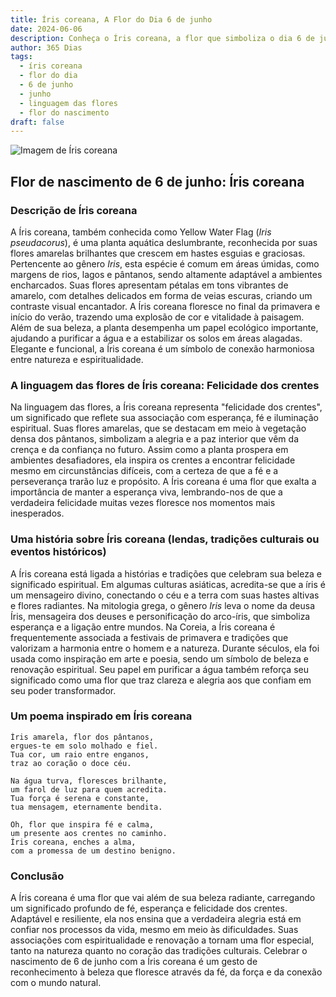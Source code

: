 ```yaml
---
title: Íris coreana, A Flor do Dia 6 de junho
date: 2024-06-06
description: Conheça o Íris coreana, a flor que simboliza o dia 6 de junho e seu significado 'Felicidade dos crentes'. Explore a beleza e o simbolismo desta flor encantadora.
author: 365 Dias
tags:
  - íris coreana
  - flor do dia
  - 6 de junho
  - junho
  - linguagem das flores
  - flor do nascimento
draft: false
---
```


![Imagem de Íris coreana](https://cdn.pixabay.com/photo/2022/02/21/14/31/iris-7026891_640.jpg#center)


## Flor de nascimento de 6 de junho: Íris coreana

### Descrição de Íris coreana

A Íris coreana, também conhecida como Yellow Water Flag (_Iris pseudacorus_), é uma planta aquática deslumbrante, reconhecida por suas flores amarelas brilhantes que crescem em hastes esguias e graciosas. Pertencente ao gênero _Iris_, esta espécie é comum em áreas úmidas, como margens de rios, lagos e pântanos, sendo altamente adaptável a ambientes encharcados. Suas flores apresentam pétalas em tons vibrantes de amarelo, com detalhes delicados em forma de veias escuras, criando um contraste visual encantador. A Íris coreana floresce no final da primavera e início do verão, trazendo uma explosão de cor e vitalidade à paisagem. Além de sua beleza, a planta desempenha um papel ecológico importante, ajudando a purificar a água e a estabilizar os solos em áreas alagadas. Elegante e funcional, a Íris coreana é um símbolo de conexão harmoniosa entre natureza e espiritualidade.

### A linguagem das flores de Íris coreana: Felicidade dos crentes

Na linguagem das flores, a Íris coreana representa "felicidade dos crentes", um significado que reflete sua associação com esperança, fé e iluminação espiritual. Suas flores amarelas, que se destacam em meio à vegetação densa dos pântanos, simbolizam a alegria e a paz interior que vêm da crença e da confiança no futuro. Assim como a planta prospera em ambientes desafiadores, ela inspira os crentes a encontrar felicidade mesmo em circunstâncias difíceis, com a certeza de que a fé e a perseverança trarão luz e propósito. A Íris coreana é uma flor que exalta a importância de manter a esperança viva, lembrando-nos de que a verdadeira felicidade muitas vezes floresce nos momentos mais inesperados.

### Uma história sobre Íris coreana (lendas, tradições culturais ou eventos históricos)

A Íris coreana está ligada a histórias e tradições que celebram sua beleza e significado espiritual. Em algumas culturas asiáticas, acredita-se que a íris é um mensageiro divino, conectando o céu e a terra com suas hastes altivas e flores radiantes. Na mitologia grega, o gênero _Iris_ leva o nome da deusa Íris, mensageira dos deuses e personificação do arco-íris, que simboliza esperança e a ligação entre mundos. Na Coreia, a Íris coreana é frequentemente associada a festivais de primavera e tradições que valorizam a harmonia entre o homem e a natureza. Durante séculos, ela foi usada como inspiração em arte e poesia, sendo um símbolo de beleza e renovação espiritual. Seu papel em purificar a água também reforça seu significado como uma flor que traz clareza e alegria aos que confiam em seu poder transformador.

### Um poema inspirado em Íris coreana

```
Íris amarela, flor dos pântanos,  
ergues-te em solo molhado e fiel.  
Tua cor, um raio entre enganos,  
traz ao coração o doce céu.  

Na água turva, floresces brilhante,  
um farol de luz para quem acredita.  
Tua força é serena e constante,  
tua mensagem, eternamente bendita.  

Oh, flor que inspira fé e calma,  
um presente aos crentes no caminho.  
Íris coreana, enches a alma,  
com a promessa de um destino benigno.  
```

### Conclusão

A Íris coreana é uma flor que vai além de sua beleza radiante, carregando um significado profundo de fé, esperança e felicidade dos crentes. Adaptável e resiliente, ela nos ensina que a verdadeira alegria está em confiar nos processos da vida, mesmo em meio às dificuldades. Suas associações com espiritualidade e renovação a tornam uma flor especial, tanto na natureza quanto no coração das tradições culturais. Celebrar o nascimento de 6 de junho com a Íris coreana é um gesto de reconhecimento à beleza que floresce através da fé, da força e da conexão com o mundo natural.